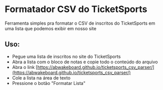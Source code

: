 # Formatador CSV do TicketSports

Ferramenta simples pra formatar o CSV de inscritos do TicketSports em uma lista que podemos exibir em nosso site

## Uso:
- Pegue uma lista de inscritos no site do TicketSports
- Abra a lista com o bloco de notas e copie todo o conteúdo do arquivo
- Abra o link [https://abwakeboard.github.io/ticketsports_csv_parser/](https://abwakeboard.github.io/ticketsports_csv_parser/)
- Cole a lista na área de texto
- Pressione o botão "Formatar Lista"